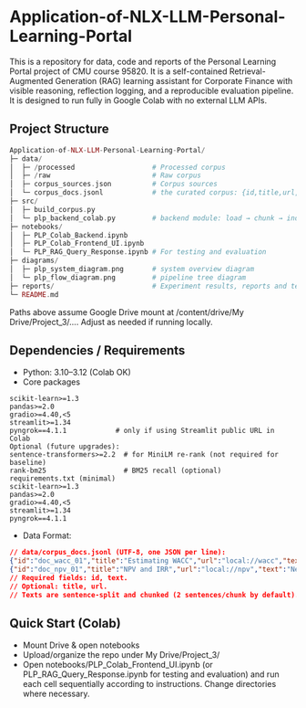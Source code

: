 # Application-of-NLX-LLM-Personal-Learning-Portal
This is a repository for data, code and reports of the Personal Learning Portal project of CMU course 95820. It is a self-contained Retrieval-Augmented Generation (RAG) learning assistant for Corporate Finance with visible reasoning, reflection logging, and a reproducible evaluation pipeline. It is designed to run fully in Google Colab with no external LLM APIs.

## Project Structure
```php
Application-of-NLX-LLM-Personal-Learning-Portal/
├─ data/
│  ├─ /processed                   # Processed corpus
│  ├─ /raw                         # Raw corpus
│  ├─ corpus_sources.json          # Corpus sources
│  └─ corpus_docs.jsonl            # the curated corpus: {id,title,url,text} per line
├─ src/
│  ├─ build_corpus.py
│  └─ plp_backend_colab.py         # backend module: load → chunk → index → answer(+logging)
├─ notebooks/
│  ├─ PLP_Colab_Backend.ipynb                   
│  ├─ PLP_Colab_Frontend_UI.ipynb           
│  └─ PLP_RAG_Query_Response.ipynb # For testing and evaluation
├─ diagrams/
│  ├─ plp_system_diagram.png       # system overview diagram
│  └─ plp_flow_diagram.png         # pipeline tree diagram
├─ reports/                        # Experiment results, reports and technical appendices
└─ README.md
```
Paths above assume Google Drive mount at /content/drive/My Drive/Project_3/…. Adjust as needed if running locally.

## Dependencies / Requirements
- Python: 3.10–3.12 (Colab OK)
- Core packages
```
scikit-learn>=1.3
pandas>=2.0
gradio>=4.40,<5
streamlit>=1.34
pyngrok==4.1.1            # only if using Streamlit public URL in Colab
Optional (future upgrades):
sentence-transformers>=2.2  # for MiniLM re-rank (not required for baseline)
rank-bm25                   # BM25 recall (optional)
requirements.txt (minimal)
scikit-learn>=1.3
pandas>=2.0
gradio>=4.40,<5
streamlit>=1.34
pyngrok==4.1.1
```
- Data Format: 
```json
// data/corpus_docs.jsonl (UTF-8, one JSON per line):
{"id":"doc_wacc_01","title":"Estimating WACC","url":"local://wacc","text":"The weighted average cost of capital (WACC) ..."}
{"id":"doc_npv_01","title":"NPV and IRR","url":"local://npv","text":"Net Present Value discounts expected cash flows ..."}
// Required fields: id, text.
// Optional: title, url.
// Texts are sentence-split and chunked (2 sentences/chunk by default).
```

## Quick Start (Colab)
- Mount Drive & open notebooks
- Upload/organize the repo under My Drive/Project_3/
- Open notebooks/PLP_Colab_Frontend_UI.ipynb (or PLP_RAG_Query_Response.ipynb for testing and evaluation) and run each cell sequentially according to instructions. Change directories where necessary.

